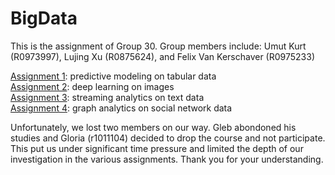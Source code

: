 # BigData

This is the assignment of Group 30. Group members include: Umut Kurt (R0973997), Lujing Xu (R0875624), and Felix Van Kerschaver (R0975233)

[Assignment 1](https://github.com/felixvk1234/BigData/tree/main/Assignment1): predictive modeling on tabular data <br />
[Assignment 2](https://github.com/felixvk1234/BigData/tree/main/Assignment2): deep learning on images <br />
[Assignment 3](https://github.com/felixvk1234/BigData/tree/main/Assignment3): streaming analytics on text data <br />
[Assignment 4](https://github.com/felixvk1234/BigData/tree/main/Assignment4): graph analytics on social network data <br />

Unfortunately, we lost two members on our way. Gleb abondoned his studies and Gloria (r1011104) decided to drop the course and not participate. 
This put us under significant time pressure and limited the depth of our investigation in the various assignments. 
Thank you for your understanding.






